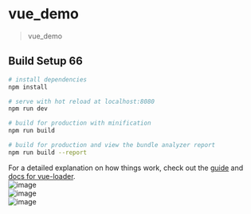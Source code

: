 # vue_demo

> vue_demo

## Build Setup 66

``` bash
# install dependencies
npm install

# serve with hot reload at localhost:8080
npm run dev

# build for production with minification
npm run build

# build for production and view the bundle analyzer report
npm run build --report
```

For a detailed explanation on how things work, check out the [guide](http://vuejs-templates.github.io/webpack/) and [docs for vue-loader](http://vuejs.github.io/vue-loader).
<br/>
![image](https://github.com/shaoting0730/frontEnd-learn/blob/master/vue-learn/vue_demo/1.png) <br/>
![image](https://github.com/shaoting0730/frontEnd-learn/blob/master/vue-learn/vue_demo/2.png) <br/>
![image](https://github.com/shaoting0730/frontEnd-learn/blob/master/vue-learn/vue_demo/3.png) <br/> 
